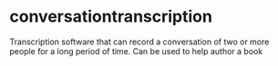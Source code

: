 # conversationtranscription
Transcription software that can record a conversation of two or more people for a long period of time. Can be used to help author a book
